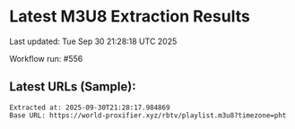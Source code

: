 # Latest M3U8 Extraction Results

Last updated: Tue Sep 30 21:28:18 UTC 2025

Workflow run: #556

## Latest URLs (Sample):
```
Extracted at: 2025-09-30T21:28:17.984869
Base URL: https://world-proxifier.xyz/rbtv/playlist.m3u8?timezone=pht

```
